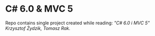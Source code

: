 # C# 6.0 & MVC 5

Repo contains single project created while reading:
_"C# 6.0 i MVC 5" Krzysztof Żydzik, Tomasz Rak._

